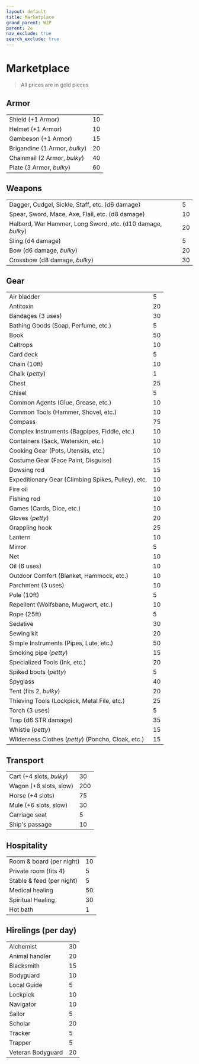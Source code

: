```yaml
---
layout: default
title: Marketplace
grand_parent: WIP
parent: 2e
nav_exclude: true
search_exclude: true
---
```


# Marketplace 

> All prices are in gold pieces  

## Armor

|                               |     |
| ----------------------------- | --- |
| Shield (+1 Armor)             | 10  |
| Helmet (+1 Armor)             | 10  |
| Gambeson (+1 Armor)           | 15  |
| Brigandine (1 Armor, _bulky_) | 20  |
| Chainmail (2 Armor, _bulky_)  | 40  |
| Plate (3 Armor, _bulky_)      | 60  |

## Weapons

|                                                              |     |
| ------------------------------------------------------------ | --- |
| Dagger, Cudgel, Sickle,  Staff, etc. (d6  damage)            | 5   |
| Spear, Sword, Mace, Axe,  Flail, etc. (d8 damage)            | 10  |
| Halberd, War Hammer, Long  Sword, etc. (d10 damage, _bulky_) | 20  |
| Sling (d4  damage)                                           | 5   |
| Bow  (d6  damage, _bulky_)                                   | 20  |
| Crossbow (d8  damage, _bulky_)                               | 30  |

## Gear

|                                                    |     |
| -------------------------------------------------- | --- |
| Air bladder                                        | 5   |
| Antitoxin                                          | 20  |
| Bandages (3 uses)                                  | 30  |
| Bathing Goods (Soap, Perfume, etc.)                | 5   |
| Book                                               | 50  |
| Caltrops                                           | 10  |
| Card deck                                          | 5   |
| Chain (10ft)                                       | 10  |
| Chalk (_petty_)                                    | 1   |
| Chest                                              | 25  |
| Chisel                                             | 5   |
| Common Agents (Glue, Grease, etc.)                 | 10  |
| Common Tools (Hammer, Shovel, etc.)                | 10  |
| Compass                                            | 75  |
| Complex Instruments (Bagpipes, Fiddle, etc.)       | 10  |
| Containers (Sack, Waterskin, etc.)                 | 10  |
| Cooking Gear (Pots, Utensils, etc.)                | 10  |
| Costume Gear (Face Paint, Disguise)                | 15  |
| Dowsing rod                                        | 15  |
| Expeditionary Gear (Climbing Spikes, Pulley), etc. | 10  |
| Fire oil                                           | 10  |
| Fishing rod                                        | 10  |
| Games (Cards, Dice, etc.)                          | 10  |
| Gloves (_petty_)                                   | 20  |
| Grappling hook                                     | 25  |
| Lantern                                            | 10  |
| Mirror                                             | 5   |
| Net                                                | 10  |
| Oil (6 uses)                                       | 10  |
| Outdoor Comfort (Blanket, Hammock, etc.)           | 10  |
| Parchment (3 uses)                                 | 10  |
| Pole (10ft)                                        | 5   |
| Repellent (Wolfsbane, Mugwort, etc.)               | 10  |
| Rope (25ft)                                        | 5   |
| Sedative                                           | 30  |
| Sewing kit                                         | 20  |
| Simple Instruments (Pipes, Lute, etc.)             | 50  |
| Smoking pipe (_petty_)                             | 15  |
| Specialized Tools (Ink, etc.)                      | 20  |
| Spiked boots (_petty_)                             | 5   |
| Spyglass                                           | 40  |
| Tent (fits 2, _bulky_)                             | 20  |
| Thieving Tools (Lockpick, Metal File, etc.)        | 25  |
| Torch (3 uses)                                     | 5   |
| Trap (d6 STR damage)                               | 35  |
| Whistle (_petty_)                                  | 15  |
| Wilderness Clothes (_petty_) (Poncho, Cloak, etc.) | 15  |


## Transport

|                          |     |
| ------------------------ | --- |
| Cart (+4 slots, _bulky_) | 30  |
| Wagon (+8 slots, slow)   | 200 |
| Horse (+4 slots)         | 75  |
| Mule (+6 slots, slow)    | 30  |
| Carriage seat            | 5   |
| Ship's passage           | 10  |

## Hospitality

|                           |     |
| ------------------------- | --- |
| Room & board (per night)  | 10  |
| Private room (fits 4)     | 5   |
| Stable & feed (per night) | 5   |
| Medical healing           | 50  |
| Spiritual Healing         | 30  |
| Hot bath                  | 1   |

## Hirelings (per day)

|                   |     |
| ----------------- | --- |
| Alchemist         | 30  |
| Animal handler    | 20  |
| Blacksmith        | 15  |
| Bodyguard         | 10  |
| Local Guide       | 5   |
| Lockpick          | 10  |
| Navigator         | 10  |
| Sailor            | 5   |
| Scholar           | 20  |
| Tracker           | 5   |
| Trapper           | 5   |
| Veteran Bodyguard | 20  |

